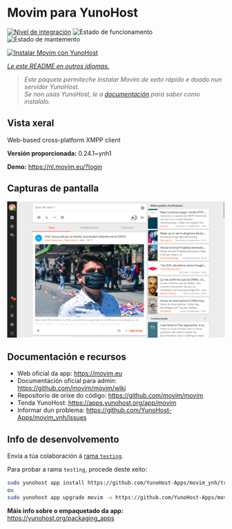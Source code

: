 <!--
NOTA: Este README foi creado automáticamente por <https://github.com/YunoHost/apps/tree/master/tools/readme_generator>
NON debe editarse manualmente.
-->

# Movim para YunoHost

[![Nivel de integración](https://dash.yunohost.org/integration/movim.svg)](https://ci-apps.yunohost.org/ci/apps/movim/) ![Estado de funcionamento](https://ci-apps.yunohost.org/ci/badges/movim.status.svg) ![Estado de mantemento](https://ci-apps.yunohost.org/ci/badges/movim.maintain.svg)

[![Instalar Movim con YunoHost](https://install-app.yunohost.org/install-with-yunohost.svg)](https://install-app.yunohost.org/?app=movim)

*[Le este README en outros idiomas.](./ALL_README.md)*

> *Este paquete permíteche instalar Movim de xeito rápido e doado nun servidor YunoHost.*  
> *Se non usas YunoHost, le a [documentación](https://yunohost.org/install) para saber como instalalo.*

## Vista xeral

Web-based cross-platform XMPP client


**Versión proporcionada:** 0.24.1~ynh1

**Demo:** <https://nl.movim.eu/?login>

## Capturas de pantalla

![Captura de pantalla de Movim](./doc/screenshots/movim.png)

## Documentación e recursos

- Web oficial da app: <https://movim.eu>
- Documentación oficial para admin: <https://github.com/movim/movim/wiki>
- Repositorio de orixe do código: <https://github.com/movim/movim>
- Tenda YunoHost: <https://apps.yunohost.org/app/movim>
- Informar dun problema: <https://github.com/YunoHost-Apps/movim_ynh/issues>

## Info de desenvolvemento

Envía a túa colaboración á [rama `testing`](https://github.com/YunoHost-Apps/movim_ynh/tree/testing).

Para probar a rama `testing`, procede deste xeito:

```bash
sudo yunohost app install https://github.com/YunoHost-Apps/movim_ynh/tree/testing --debug
ou
sudo yunohost app upgrade movim -u https://github.com/YunoHost-Apps/movim_ynh/tree/testing --debug
```

**Máis info sobre o empaquetado da app:** <https://yunohost.org/packaging_apps>
